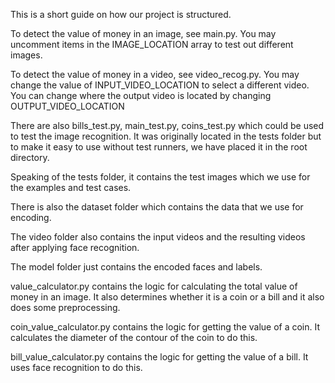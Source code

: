This is a short guide on how our project is structured. 

To detect the value of money in an image, see main.py. You may uncomment items in the IMAGE_LOCATION array to test out different images.

To detect the value of money in a video, see video_recog.py. You may change the value of INPUT_VIDEO_LOCATION to select a different video. You can change where the output video is located by changing OUTPUT_VIDEO_LOCATION

There are also bills_test.py, main_test.py, coins_test.py which could be used to test the image recognition. It was originally located in the tests folder but to make it easy to use without test runners, we have placed it in the root directory.

Speaking of the tests folder, it contains the test images which we use for the examples and test cases.

There is also the dataset folder which contains the data that we use for encoding.

The video folder also contains the input videos and the resulting videos after applying face recognition.

The model folder just contains the encoded faces and labels.

value_calculator.py contains the logic for calculating the total value of money in an image. It also determines whether it is a coin or a bill and it also does some preprocessing.

coin_value_calculator.py contains the logic for getting the value of a coin. It calculates the diameter of the contour of the coin to do this.

bill_value_calculator.py contains the logic for getting the value of a bill. It uses face recognition to do this.
